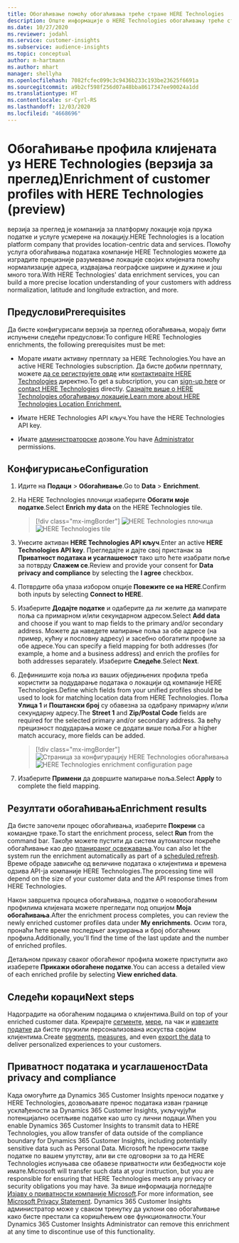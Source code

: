 ```yaml
---
title: Обогаћивање помоћу обогаћивања треће стране HERE Technologies
description: Опште информације о HERE Technologies обогаћивању треће стране.
ms.date: 10/27/2020
ms.reviewer: jodahl
ms.service: customer-insights
ms.subservice: audience-insights
ms.topic: conceptual
author: m-hartmann
ms.author: mhart
manager: shellyha
ms.openlocfilehash: 7082fcfec099c3c9436b233c193be23625f6691a
ms.sourcegitcommit: a9b2cf598f256d07a48bba8617347ee90024a1dd
ms.translationtype: HT
ms.contentlocale: sr-Cyrl-RS
ms.lasthandoff: 12/03/2020
ms.locfileid: "4668696"
---
```

# <a name="enrichment-of-customer-profiles-with-here-technologies-preview"></a><span data-ttu-id="af1be-103">Обогаћивање профила клијената уз HERE Technologies (верзија за преглед)</span><span class="sxs-lookup"><span data-stu-id="af1be-103">Enrichment of customer profiles with HERE Technologies (preview)</span></span>

<span data-ttu-id="af1be-104">верзија за преглед је компанија за платформу локације која пружа податке и услуге усмерене на локацију.</span><span class="sxs-lookup"><span data-stu-id="af1be-104">HERE Technologies is a location platform company that provides location-centric data and services.</span></span> <span data-ttu-id="af1be-105">Помоћу услуга обогаћивања података компаније HERE Technologies можете да изградите прецизније разумевање локације својих клијената помоћу нормализације адреса, издвајања географске ширине и дужине и још много тога.</span><span class="sxs-lookup"><span data-stu-id="af1be-105">With HERE Technologies' data enrichment services, you can build a more precise location understanding of your customers with address normalization, latitude and longitude extraction, and more.</span></span>

## <a name="prerequisites"></a><span data-ttu-id="af1be-106">Предуслови</span><span class="sxs-lookup"><span data-stu-id="af1be-106">Prerequisites</span></span>

<span data-ttu-id="af1be-107">Да бисте конфигурисали верзија за преглед обогаћивања, морају бити испуњени следећи предуслови:</span><span class="sxs-lookup"><span data-stu-id="af1be-107">To configure HERE Technologies enrichments, the following prerequisites must be met:</span></span>

- <span data-ttu-id="af1be-108">Морате имати активну претплату за HERE Technologies.</span><span class="sxs-lookup"><span data-stu-id="af1be-108">You have an active HERE Technologies subscription.</span></span> <span data-ttu-id="af1be-109">Да бисте добили претплату, можете [да се региструјете овде](https://developer.here.com/sign-up?utm_medium=referral&utm_source=Microsoft-Dynamics-CI&create=Freemium-Basic) или [контактирајте HERE Technologies](https://developer.here.com/help?utm_medium=referral&utm_source=Microsoft-Dynamics-CI#how-can-we-help-you) директно.</span><span class="sxs-lookup"><span data-stu-id="af1be-109">To get a subscription, you can [sign-up here](https://developer.here.com/sign-up?utm_medium=referral&utm_source=Microsoft-Dynamics-CI&create=Freemium-Basic) or [contact HERE Technologies](https://developer.here.com/help?utm_medium=referral&utm_source=Microsoft-Dynamics-CI#how-can-we-help-you) directly.</span></span> [<span data-ttu-id="af1be-110">Сазнајте више о HERE Technologies обогаћивању локације.</span><span class="sxs-lookup"><span data-stu-id="af1be-110">Learn more about HERE Technologies Location Enrichment.</span></span>](https://developer.here.com/location-enrichment?cid=Dev-MicrosoftDynamics-DB-0-Dev-&utm_source=MicrosoftDynamics&utm_medium=referral&utm_campaign=Online_Dev_ReferralMicrosoft)

- <span data-ttu-id="af1be-111">Имате HERE Technologies API кључ.</span><span class="sxs-lookup"><span data-stu-id="af1be-111">You have the HERE Technologies API key.</span></span>

- <span data-ttu-id="af1be-112">Имате [администраторске](permissions.md#administrator) дозволе.</span><span class="sxs-lookup"><span data-stu-id="af1be-112">You have [Administrator](permissions.md#administrator) permissions.</span></span>

## <a name="configuration"></a><span data-ttu-id="af1be-113">Конфигурисање</span><span class="sxs-lookup"><span data-stu-id="af1be-113">Configuration</span></span>

1. <span data-ttu-id="af1be-114">Идите на **Подаци** > **Обогаћивање**.</span><span class="sxs-lookup"><span data-stu-id="af1be-114">Go to **Data** > **Enrichment**.</span></span>

1. <span data-ttu-id="af1be-115">На HERE Technologies плочици изаберите **Обогати моје податке**.</span><span class="sxs-lookup"><span data-stu-id="af1be-115">Select **Enrich my data** on the HERE Technologies tile.</span></span>

   > [!div class="mx-imgBorder"]
   > <span data-ttu-id="af1be-116">![HERE Technologies плочица](media/HERE-tile.png "HERE Technologies плочица")</span><span class="sxs-lookup"><span data-stu-id="af1be-116">![HERE Technologies tile](media/HERE-tile.png "HERE Technologies tile")</span></span>

1. <span data-ttu-id="af1be-117">Унесите активан **HERE Technologies API кључ**.</span><span class="sxs-lookup"><span data-stu-id="af1be-117">Enter an active **HERE Technologies API key**.</span></span> <span data-ttu-id="af1be-118">Прегледајте и дајте свој пристанак за **Приватност података и усаглашеност** тако што ћете изабрати поље за потврду **Слажем се**.</span><span class="sxs-lookup"><span data-stu-id="af1be-118">Review and provide your consent for **Data privacy and compliance** by selecting the **I agree** checkbox.</span></span> 

1. <span data-ttu-id="af1be-119">Потврдите оба улаза избором опције **Повежите се на HERE**.</span><span class="sxs-lookup"><span data-stu-id="af1be-119">Confirm both inputs by selecting **Connect to HERE**.</span></span>

1. <span data-ttu-id="af1be-120">Изаберите **Додајте податке** и одаберите да ли желите да мапирате поља са примарном и/или секундарном адресом.</span><span class="sxs-lookup"><span data-stu-id="af1be-120">Select **Add data** and choose if you want to map fields to the primary and/or secondary address.</span></span> <span data-ttu-id="af1be-121">Можете да наведете мапирање поља за обе адресе (на пример, кућну и пословну адресу) и засебно обогатити профиле за обе адресе.</span><span class="sxs-lookup"><span data-stu-id="af1be-121">You can specify a field mapping for both addresses (for example, a home and a business address) and enrich the profiles for both addresses separately.</span></span> <span data-ttu-id="af1be-122">Изаберите **Следеће**.</span><span class="sxs-lookup"><span data-stu-id="af1be-122">Select **Next**.</span></span>

1. <span data-ttu-id="af1be-123">Дефинишите која поља из ваших обједињених профила треба користити за подударање података о локацији од компаније HERE Technologies.</span><span class="sxs-lookup"><span data-stu-id="af1be-123">Define which fields from your unified profiles should be used to look for matching location data from HERE Technologies.</span></span> <span data-ttu-id="af1be-124">Поља **Улица 1** и **Поштански број** су обавезна за одабрану примарну и/или секундарну адресу.</span><span class="sxs-lookup"><span data-stu-id="af1be-124">The **Street 1** and **Zip/Postal Code** fields are required for the selected primary and/or secondary address.</span></span> <span data-ttu-id="af1be-125">За већу прецизност подударања може се додати више поља.</span><span class="sxs-lookup"><span data-stu-id="af1be-125">For a higher match accuracy, more fields can be added.</span></span>

   > [!div class="mx-imgBorder"]
   > <span data-ttu-id="af1be-126">![Страница за конфигурацију HERE Technologies обогаћивања](media/enrichment-HERE-configuration.png "Страница за конфигурацију HERE Technologies обогаћивања")</span><span class="sxs-lookup"><span data-stu-id="af1be-126">![HERE Technologies enrichment configuration page](media/enrichment-HERE-configuration.png "HERE Technologies enrichment configuration page")</span></span>

1. <span data-ttu-id="af1be-127">Изаберите **Примени** да довршите мапирање поља.</span><span class="sxs-lookup"><span data-stu-id="af1be-127">Select **Apply** to complete the field mapping.</span></span>

## <a name="enrichment-results"></a><span data-ttu-id="af1be-128">Резултати обогаћивања</span><span class="sxs-lookup"><span data-stu-id="af1be-128">Enrichment results</span></span>

<span data-ttu-id="af1be-129">Да бисте започели процес обогаћивања, изаберите **Покрени** са командне траке.</span><span class="sxs-lookup"><span data-stu-id="af1be-129">To start the enrichment process, select **Run** from the command bar.</span></span> <span data-ttu-id="af1be-130">Такође можете пустити да систем аутоматски покреће обогаћивање као део [планираног освежавања](system.md#schedule-tab).</span><span class="sxs-lookup"><span data-stu-id="af1be-130">You can also let the system run the enrichment automatically as part of a [scheduled refresh](system.md#schedule-tab).</span></span> <span data-ttu-id="af1be-131">Време обраде зависиће од величине података о клијентима и времена одзива API-ја компаније HERE Technologies.</span><span class="sxs-lookup"><span data-stu-id="af1be-131">The processing time will depend on the size of your customer data and the API response times from HERE Technologies.</span></span>

<span data-ttu-id="af1be-132">Након завршетка процеса обогаћивања, податке о новообогаћеним профилима клијената можете прегледати под опцијом **Моја обогаћивања**.</span><span class="sxs-lookup"><span data-stu-id="af1be-132">After the enrichment process completes, you can review the newly enriched customer profiles data under **My enrichments**.</span></span> <span data-ttu-id="af1be-133">Осим тога, пронаћи ћете време последњег ажурирања и број обогаћених профила.</span><span class="sxs-lookup"><span data-stu-id="af1be-133">Additionally, you'll find the time of the last update and the number of enriched profiles.</span></span>

<span data-ttu-id="af1be-134">Детаљном приказу сваког обогаћеног профила можете приступити ако изаберете **Прикажи обогаћене податке**.</span><span class="sxs-lookup"><span data-stu-id="af1be-134">You can access a detailed view of each enriched profile by selecting **View enriched data**.</span></span>

## <a name="next-steps"></a><span data-ttu-id="af1be-135">Следећи кораци</span><span class="sxs-lookup"><span data-stu-id="af1be-135">Next steps</span></span>

<span data-ttu-id="af1be-136">Надоградите на обогаћеним подацима о клијентима.</span><span class="sxs-lookup"><span data-stu-id="af1be-136">Build on top of your enriched customer data.</span></span> <span data-ttu-id="af1be-137">Креирајте [сегменте](segments.md), [мере](measures.md), па чак и [извезите податке](export-destinations.md) да бисте пружили персонализована искуства својим клијентима.</span><span class="sxs-lookup"><span data-stu-id="af1be-137">Create [segments](segments.md), [measures](measures.md), and even [export the data](export-destinations.md) to deliver personalized experiences to your customers.</span></span>

## <a name="data-privacy-and-compliance"></a><span data-ttu-id="af1be-138">Приватност података и усаглашеност</span><span class="sxs-lookup"><span data-stu-id="af1be-138">Data privacy and compliance</span></span>

<span data-ttu-id="af1be-139">Када омогућите да Dynamics 365 Customer Insights преноси податке у HERE Technologies, дозвољавате пренос података изван границе усклађености за Dynamics 365 Customer Insights, укључујући потенцијално осетљиве податке као што су лични подаци.</span><span class="sxs-lookup"><span data-stu-id="af1be-139">When you enable Dynamics 365 Customer Insights to transmit data to HERE Technologies, you allow transfer of data outside of the compliance boundary for Dynamics 365 Customer Insights, including potentially sensitive data such as Personal Data.</span></span> <span data-ttu-id="af1be-140">Microsoft ће преносити такве податке по вашем упутству, али ви сте одговорни за то да HERE Technologies испуњава све обавезе приватности или безбедности које имате.</span><span class="sxs-lookup"><span data-stu-id="af1be-140">Microsoft will transfer such data at your instruction, but you are responsible for ensuring that HERE Technologies meets any privacy or security obligations you may have.</span></span> <span data-ttu-id="af1be-141">За више информација погледајте [Изјаву о приватности компаније Microsoft](https://go.microsoft.com/fwlink/?linkid=396732).</span><span class="sxs-lookup"><span data-stu-id="af1be-141">For more information, see [Microsoft Privacy Statement](https://go.microsoft.com/fwlink/?linkid=396732).</span></span>
<span data-ttu-id="af1be-142">Dynamics 365 Customer Insights администратор може у сваком тренутку да уклони ово обогаћивање како бисте престали са коришћењем ове функционалности.</span><span class="sxs-lookup"><span data-stu-id="af1be-142">Your Dynamics 365 Customer Insights Administrator can remove this enrichment at any time to discontinue use of this functionality.</span></span>
